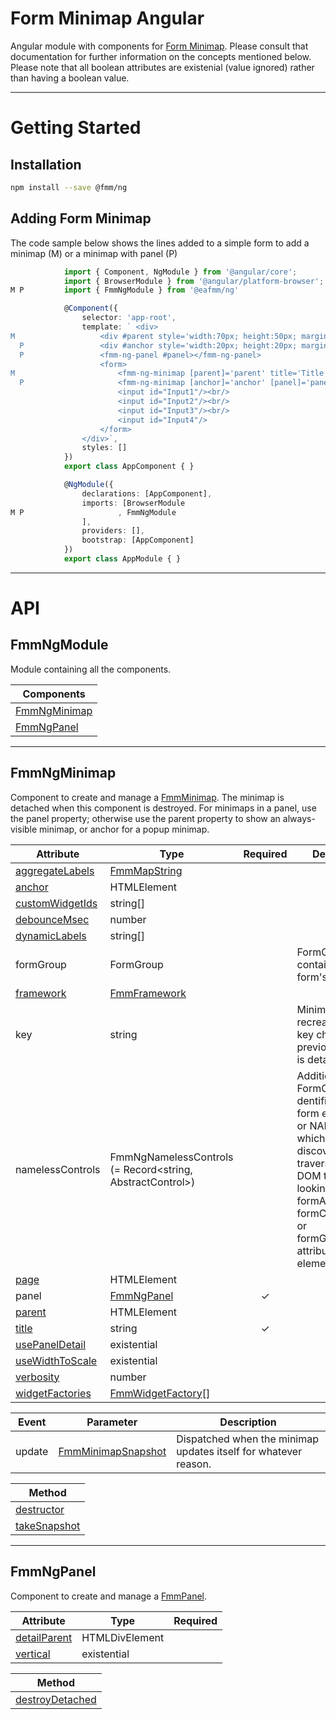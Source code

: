 # Form Minimap Angular
Angular module with components for [Form Minimap](https://www.npmjs.com/package/@eafmm/core).
Please consult that documentation for further information on the concepts mentioned below.
Please note that all boolean attributes are existenial (value ignored) rather than having a boolean value.

***
# Getting Started
## Installation
```bash
npm install --save @fmm/ng
```

## Adding Form Minimap
The code sample below shows the lines added to a simple form to add a minimap (M) or a minimap with panel (P)
```ts
            import { Component, NgModule } from '@angular/core';
            import { BrowserModule } from '@angular/platform-browser';
M P         import { FmmNgModule } from '@eafmm/ng'

            @Component({
                selector: 'app-root',
                template: ` <div>
M                   <div #parent style='width:70px; height:50px; margin-left:200px'></div>
  P                 <div #anchor style='width:20px; height:20px; margin-left:200px'></div>
  P                 <fmm-ng-panel #panel></fmm-ng-panel>
                    <form>
M                       <fmm-ng-minimap [parent]='parent' title='Title'></fmm-ng-minimap>
  P                     <fmm-ng-minimap [anchor]='anchor' [panel]='panel' title='Title'></fmm-ng-minimap>
                        <input id="Input1"/><br/>
                        <input id="Input2"/><br/>
                        <input id="Input3"/><br/>
                        <input id="Input4"/>
                    </form>
                </div>`,
                styles: []
            })
            export class AppComponent { }

            @NgModule({
                declarations: [AppComponent],
                imports: [BrowserModule
M P                     , FmmNgModule
                ],
                providers: [],
                bootstrap: [AppComponent]
            })
            export class AppModule { }
```

***
# API
## FmmNgModule
Module containing all the components.

| Components
| ---
| [FmmNgMinimap](#fmmngminimap)
| [FmmNgPanel](#fmmngpanel)

***
## FmmNgMinimap
Component to create and manage a [FmmMinimap](https://www.npmjs.com/package/@eafmm/core#fmmminimap).
The minimap is detached when this component is destroyed.
For minimaps in a panel, use the panel property; otherwise use the parent property to show an always-visible minimap, or anchor for a popup minimap.

Attribute | Type | Required | Description
--- | --- | :---: | ---
[aggregateLabels](https://www.npmjs.com/package/@eafmm/core#mcp-aggregatelabels) | [FmmMapString](https://www.npmjs.com/package/@eafmm/core#fmmmapstring)
[anchor](https://www.npmjs.com/package/@eafmm/core#mcp-anchor) | HTMLElement
[customWidgetIds](https://www.npmjs.com/package/@eafmm/core#mm-compose-customwidgetids) | string[]
[debounceMsec](https://www.npmjs.com/package/@eafmm/core#mcp-debouncemsec) | number
[dynamicLabels](https://www.npmjs.com/package/@eafmm/core#mcp-dynamiclabele) | string[]
formGroup | FormGroup | | FormGroup that contains the form's controls.
[framework](https://www.npmjs.com/package/@eafmm/core#mcp-framework) | [FmmFramework](https://www.npmjs.com/package/@eafmm/core#fmmframework)
key | string | | Minimap is recreated when key changes.  Any previous minimap is detached.
namelessControls | FmmNgNamelessControls (= Record<string, AbstractControl>) | | Additional FormControls, dentified by their form element's ID or NAME attribute, which may not be discoverable by traversing up the DOM tree and looking up formArrayName, formControlName, or formGroupName attribute on DOM elements.
[page](https://www.npmjs.com/package/@eafmm/core#mcp-page) | HTMLElement
panel | [FmmNgPanel](#fmmngpanel) | &check;
[parent](https://www.npmjs.com/package/@eafmm/core#pcm-parent) | HTMLElement
[title](https://www.npmjs.com/package/@eafmm/core#mcp-title) | string | &check;
[usePanelDetail](https://www.npmjs.com/package/@eafmm/core#mcp-usepaneldetail) | existential
[useWidthToScale](https://www.npmjs.com/package/@eafmm/core#mcp-usewidthtoscale) | existential
[verbosity](https://www.npmjs.com/package/@eafmm/core#mcp-verbosity) | number
[widgetFactories](https://www.npmjs.com/package/@eafmm/core#mcp-widgetfactories) | [FmmWidgetFactory](https://www.npmjs.com/package/@eafmm/core#fmmwidgetfactory)[]

Event | Parameter | Description
--- | --- | ---
update | [FmmMinimapSnapshot](https://www.npmjs.com/package/@eafmm/core#fmmminimapsnapshot) | Dispatched when the minimap updates itself for whatever reason.

| Method
| ---
| [destructor](https://www.npmjs.com/package/@eafmm/core#mm-destructor)
| [takeSnapshot](https://www.npmjs.com/package/@eafmm/core#mm-takesnapshot)

***
## FmmNgPanel
Component to create and manage a [FmmPanel](https://www.npmjs.com/package/@eafmm/core#fmmpanel).

Attribute | Type | Required
--- | --- | :---:
[detailParent](https://www.npmjs.com/package/@eafmm/core#pcp-detailparent) | HTMLDivElement
[vertical](https://www.npmjs.com/package/@eafmm/core#pcp-vertical) | existential

| Method
| ---
| [destroyDetached](https://www.npmjs.com/package/@eafmm/core#pm-destroydetached)
